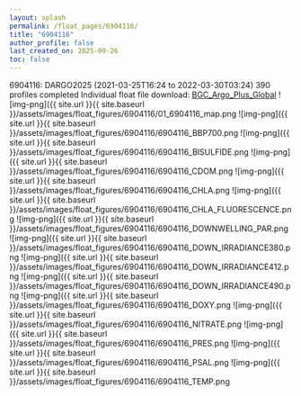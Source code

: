 ```yaml
---
layout: splash
permalink: /float_pages/6904116/
title: "6904116"
author_profile: false
last_created_on: 2025-09-26
toc: false
---
```

 
6904116: DARGO2025 (2021-03-25T16:24 to 2022-03-30T03:24)
390 profiles completed
Individual float file download: [BGC_Argo_Plus_Global](https://ftp.soest.hawaii.edu/bgc_argo_plus/Individual_Floats/outliers_removed/6904116_Sprof_processed.nc)
![img-png]({{ site.url }}{{ site.baseurl }}/assets/images/float_figures/6904116/01_6904116_map.png
![img-png]({{ site.url }}{{ site.baseurl }}/assets/images/float_figures/6904116/6904116_BBP700.png
![img-png]({{ site.url }}{{ site.baseurl }}/assets/images/float_figures/6904116/6904116_BISULFIDE.png
![img-png]({{ site.url }}{{ site.baseurl }}/assets/images/float_figures/6904116/6904116_CDOM.png
![img-png]({{ site.url }}{{ site.baseurl }}/assets/images/float_figures/6904116/6904116_CHLA.png
![img-png]({{ site.url }}{{ site.baseurl }}/assets/images/float_figures/6904116/6904116_CHLA_FLUORESCENCE.png
![img-png]({{ site.url }}{{ site.baseurl }}/assets/images/float_figures/6904116/6904116_DOWNWELLING_PAR.png
![img-png]({{ site.url }}{{ site.baseurl }}/assets/images/float_figures/6904116/6904116_DOWN_IRRADIANCE380.png
![img-png]({{ site.url }}{{ site.baseurl }}/assets/images/float_figures/6904116/6904116_DOWN_IRRADIANCE412.png
![img-png]({{ site.url }}{{ site.baseurl }}/assets/images/float_figures/6904116/6904116_DOWN_IRRADIANCE490.png
![img-png]({{ site.url }}{{ site.baseurl }}/assets/images/float_figures/6904116/6904116_DOXY.png
![img-png]({{ site.url }}{{ site.baseurl }}/assets/images/float_figures/6904116/6904116_NITRATE.png
![img-png]({{ site.url }}{{ site.baseurl }}/assets/images/float_figures/6904116/6904116_PRES.png
![img-png]({{ site.url }}{{ site.baseurl }}/assets/images/float_figures/6904116/6904116_PSAL.png
![img-png]({{ site.url }}{{ site.baseurl }}/assets/images/float_figures/6904116/6904116_TEMP.png
